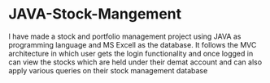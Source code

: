 # JAVA-Stock-Mangement
I have made a stock and portfolio management project using JAVA as programming language and MS Excell as the database. It follows the MVC architecture in which user gets the login functionality and once logged in can view the stocks which are held under their demat account and can also apply various queries on their stock management database

